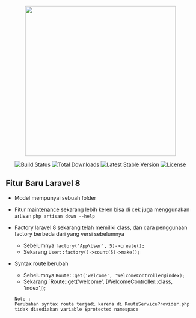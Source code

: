 <p align="center"><a href="https://laravel.com" target="_blank"><img src="https://raw.githubusercontent.com/laravel/art/master/logo-lockup/5%20SVG/2%20CMYK/1%20Full%20Color/laravel-logolockup-cmyk-red.svg" width="400"></a></p>

<p align="center">
<a href="https://travis-ci.org/laravel/framework"><img src="https://travis-ci.org/laravel/framework.svg" alt="Build Status"></a>
<a href="https://packagist.org/packages/laravel/framework"><img src="https://poser.pugx.org/laravel/framework/d/total.svg" alt="Total Downloads"></a>
<a href="https://packagist.org/packages/laravel/framework"><img src="https://poser.pugx.org/laravel/framework/v/stable.svg" alt="Latest Stable Version"></a>
<a href="https://packagist.org/packages/laravel/framework"><img src="https://poser.pugx.org/laravel/framework/license.svg" alt="License"></a>
</p>

## Fitur Baru Laravel 8

- Model mempunyai sebuah folder
- Fitur [maintenance](https://laravel.com/docs/8.x/configuration#maintenance-mode) sekarang lebih keren bisa di cek juga menggunakan artisan `php artisan down --help`
- Factory laravel 8 sekarang telah memiliki class, dan cara penggunaan factory berbeda dari yang versi sebelumnya
    - Sebelumnya `factory('App\User', 5)->create();`
    - Sekarang `User::factory()->count(5)->make();`
- Syntax route berubah
    - Sebelumnya `Route::get('welcome', 'WelcomeController@index);`
    - Sekarang `Route::get('welcome', [WelcomeController::class, 'index']);
    
    ```
    Note :
    Perubahan syntax route terjadi karena di RouteServiceProvider.php tidak disediakan variable $protected namespace
    ```
